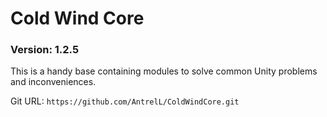 # Cold Wind Core

### Version: **1.2.5**

This is a handy base containing modules to solve common Unity problems and inconveniences.

Git URL: `https://github.com/AntrelL/ColdWindCore.git`
